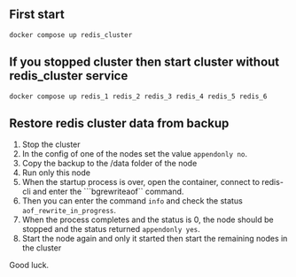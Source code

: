 ## First start
```docker compose up redis_cluster```

## If you stopped cluster then start cluster without redis_cluster service
```docker compose up redis_1 redis_2 redis_3 redis_4 redis_5 redis_6```

## Restore redis cluster data from backup
1. Stop the cluster
2. In the config of one of the nodes set the value ``appendonly no``.
3. Copy the backup to the /data folder of the node
4. Run only this node
5. When the startup process is over, open the container, connect to redis-cli and enter the ```bgrewriteaof`` command.
6. Then you can enter the command ```info``` and check the status ```aof_rewrite_in_progress```.
7. When the process completes and the status is 0, the node should be stopped and the status returned ``appendonly yes``.
8. Start the node again and only it started then start the remaining nodes in the cluster 

Good luck.
